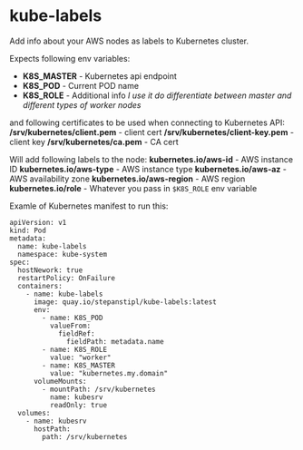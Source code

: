 # kube-labels

Add info about your AWS nodes as labels to Kubernetes cluster.

Expects following env variables:
- **K8S_MASTER** - Kubernetes api endpoint
- **K8S_POD** - Current POD name
- **K8S_ROLE** - Additional info *I use it do differentiate between master and
  different types of worker nodes*

and following certificates to be used when connecting to Kubernetes API:
**/srv/kubernetes/client.pem** - client cert
**/srv/kubernetes/client-key.pem** - client key
**/srv/kubernetes/ca.pem** - CA cert


Will add following labels to the node:
**kubernetes.io/aws-id** - AWS instance ID
**kubernetes.io/aws-type** - AWS instance type
**kubernetes.io/aws-az** - AWS availability zone
**kubernetes.io/aws-region** - AWS region
**kubernetes.io/role** - Whatever you pass in `$K8S_ROLE` env variable


Examle of Kubernetes manifest to run this:
```
apiVersion: v1
kind: Pod
metadata:
  name: kube-labels
  namespace: kube-system
spec:
  hostNework: true
  restartPolicy: OnFailure
  containers:
    - name: kube-labels
      image: quay.io/stepanstipl/kube-labels:latest
      env:
        - name: K8S_POD
          valueFrom:
            fieldRef:
              fieldPath: metadata.name
        - name: K8S_ROLE
          value: "worker"
        - name: K8S_MASTER
          value: "kubernetes.my.domain"
      volumeMounts:
        - mountPath: /srv/kubernetes
          name: kubesrv
          readOnly: true
  volumes:
    - name: kubesrv
      hostPath:
        path: /srv/kubernetes
